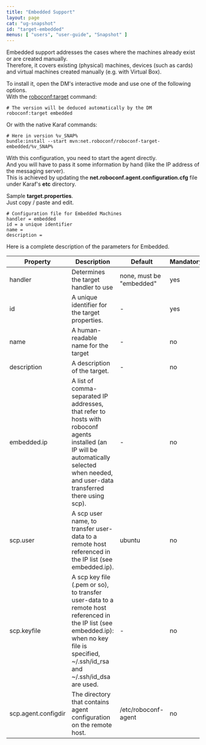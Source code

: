 ```yaml
---
title: "Embedded Support"
layout: page
cat: "ug-snapshot"
id: "target-embedded"
menus: [ "users", "user-guide", "Snapshot" ]
---
```


Embedded support addresses the cases where the machines already exist or are created manually.  
Therefore, it covers existing (physical) machines, devices (such as cards) and virtual machines created
manually (e.g. with Virtual Box).

To install it, open the DM's interactive mode and use one of the following options.  
With the [roboconf:target](karaf-commands-for-the-dm.html) command:

```properties
# The version will be deduced automatically by the DM
roboconf:target embedded
```

Or with the native Karaf commands:

```properties
# Here in version %v_SNAP%
bundle:install --start mvn:net.roboconf/roboconf-target-embedded/%v_SNAP%
```

With this configuration, you need to start the agent directly.  
And you will have to pass it some information by hand (like the IP address of the messaging server).  
This is achieved by updating the **net.roboconf.agent.configuration.cfg** file under Karaf's **etc** directory.

Sample **target.properties**.  
Just copy / paste and edit.

```properties
# Configuration file for Embedded Machines
handler = embedded
id = a unique identifier
name = 
description = 
```

Here is a complete description of the parameters for Embedded.

| Property | Description | Default | Mandatory |
| --- | --- | --- | --- |
| handler | Determines the target handler to use | none, must be "embedded" | yes |
| id | A unique identifier for the target properties. | - | yes |
| name | A human-readable name for the target | - | no |
| description | A description of the target. | - | no |
| embedded.ip | A list of comma-separated IP addresses, that refer to hosts with roboconf agents installed (an IP will be automatically selected when needed, and user-data transferred there using scp). | - | no |
| scp.user | A scp user name, to transfer user-data to a remote host referenced in the IP list (see embedded.ip). | ubuntu | no |
| scp.keyfile | A scp key file (.pem or so), to transfer user-data to a remote host referenced in the IP list (see embedded.ip): when no key file is specified, ~/.ssh/id_rsa and ~/.ssh/id_dsa are used. | - | no |
| scp.agent.configdir | The directory that contains agent configuration on the remote host. | /etc/roboconf-agent | no |

